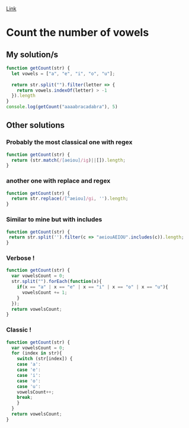 [Link](https://www.codewars.com/kata/54ff3102c1bad923760001f3)

# Count the number of vowels

## My solution/s

```js
function getCount(str) {
  let vowels = ["a", "e", "i", "o", "u"];
  
  return str.split("").filter(letter => {
    return vowels.indexOf(letter) > -1
  }).length
}
console.log(getCount("aaaabracadabra"), 5)
```

## Other solutions

### Probably the most classical one with **regex**
```js
function getCount(str) {
  return (str.match(/[aeiou]/ig)||[]).length;
}
```

### another one with replace and regex
```js
function getCount(str) {
  return str.replace(/[^aeiou]/gi, '').length;
}
```

### Similar to mine but with includes
```js
function getCount(str) {
 return str.split('').filter(c => "aeiouAEIOU".includes(c)).length;
}
```

### Verbose !
```js
function getCount(str) {
  var vowelsCount = 0;
  str.split("").forEach(function(x){
    if(x == "a" | x == "e" | x == "i" | x == "o" | x == "u"){
      vowelsCount += 1;
    }
  });  
  return vowelsCount;
}
```

### Classic !
```js
function getCount(str) {
  var vowelsCount = 0;
  for (index in str){
    switch (str[index]) {
    case 'a':
    case 'e':
    case 'i':
    case 'o':
    case 'u':
    vowelsCount++;
    break;
    }   
  }
  return vowelsCount;
}
```